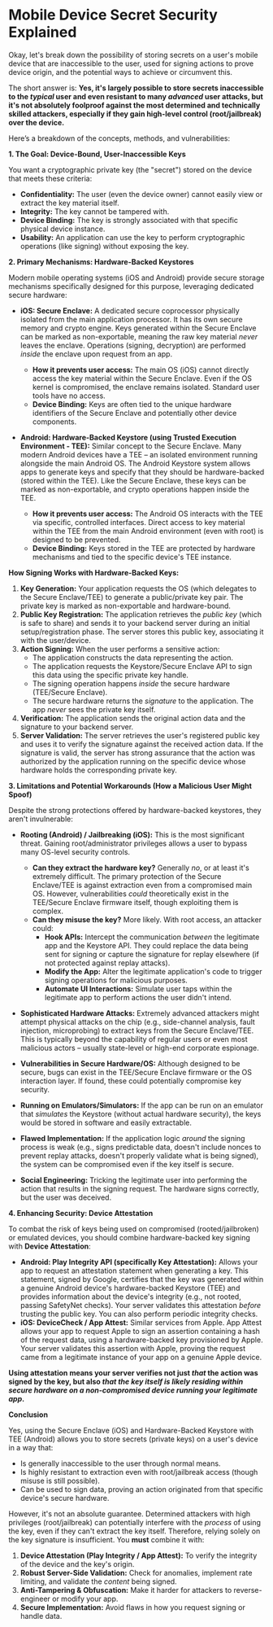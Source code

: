 # Mobile Device Secret Security Explained

Okay, let's break down the possibility of storing secrets on a user's mobile device that are inaccessible to the user, used for signing actions to prove device origin, and the potential ways to achieve or circumvent this.

The short answer is: **Yes, it's largely possible to store secrets inaccessible to the _typical_ user and even resistant to many _advanced_ user attacks, but it's not absolutely foolproof against the most determined and technically skilled attackers, especially if they gain high-level control (root/jailbreak) over the device.**

Here’s a breakdown of the concepts, methods, and vulnerabilities:

**1. The Goal: Device-Bound, User-Inaccessible Keys**

You want a cryptographic private key (the "secret") stored on the device that meets these criteria:

- **Confidentiality:** The user (even the device owner) cannot easily view or extract the key material itself.
- **Integrity:** The key cannot be tampered with.
- **Device Binding:** The key is strongly associated with that specific physical device instance.
- **Usability:** An application can use the key to perform cryptographic operations (like signing) without exposing the key.

**2. Primary Mechanisms: Hardware-Backed Keystores**

Modern mobile operating systems (iOS and Android) provide secure storage mechanisms specifically designed for this purpose, leveraging dedicated secure hardware:

- **iOS: Secure Enclave:** A dedicated secure coprocessor physically isolated from the main application processor. It has its own secure memory and crypto engine. Keys generated within the Secure Enclave can be marked as non-exportable, meaning the raw key material _never_ leaves the enclave. Operations (signing, decryption) are performed _inside_ the enclave upon request from an app.
  - **How it prevents user access:** The main OS (iOS) cannot directly access the key material within the Secure Enclave. Even if the OS kernel is compromised, the enclave remains isolated. Standard user tools have no access.
  - **Device Binding:** Keys are often tied to the unique hardware identifiers of the Secure Enclave and potentially other device components.

- **Android: Hardware-Backed Keystore (using Trusted Execution Environment - TEE):** Similar concept to the Secure Enclave. Many modern Android devices have a TEE – an isolated environment running alongside the main Android OS. The Android Keystore system allows apps to generate keys and specify that they should be hardware-backed (stored within the TEE). Like the Secure Enclave, these keys can be marked as non-exportable, and crypto operations happen inside the TEE.
  - **How it prevents user access:** The Android OS interacts with the TEE via specific, controlled interfaces. Direct access to key material within the TEE from the main Android environment (even with root) is designed to be prevented.
  - **Device Binding:** Keys stored in the TEE are protected by hardware mechanisms and tied to the specific device's TEE instance.

**How Signing Works with Hardware-Backed Keys:**

1. **Key Generation:** Your application requests the OS (which delegates to the Secure Enclave/TEE) to generate a public/private key pair. The private key is marked as non-exportable and hardware-bound.
2. **Public Key Registration:** The application retrieves the _public key_ (which is safe to share) and sends it to your backend server during an initial setup/registration phase. The server stores this public key, associating it with the user/device.
3. **Action Signing:** When the user performs a sensitive action:
   - The application constructs the data representing the action.
   - The application requests the Keystore/Secure Enclave API to sign this data using the specific private key handle.
   - The signing operation happens _inside_ the secure hardware (TEE/Secure Enclave).
   - The secure hardware returns the _signature_ to the application. The app _never_ sees the private key itself.
4. **Verification:** The application sends the original action data and the signature to your backend server.
5. **Server Validation:** The server retrieves the user's registered public key and uses it to verify the signature against the received action data. If the signature is valid, the server has strong assurance that the action was authorized by the application running on the specific device whose hardware holds the corresponding private key.

**3. Limitations and Potential Workarounds (How a Malicious User Might Spoof)**

Despite the strong protections offered by hardware-backed keystores, they aren't invulnerable:

- **Rooting (Android) / Jailbreaking (iOS):** This is the most significant threat. Gaining root/administrator privileges allows a user to bypass many OS-level security controls.
  - **Can they extract the hardware key?** Generally _no_, or at least it's extremely difficult. The primary protection of the Secure Enclave/TEE is against extraction even from a compromised main OS. However, vulnerabilities _could_ theoretically exist in the TEE/Secure Enclave firmware itself, though exploiting them is complex.
  - **Can they misuse the key?** More likely. With root access, an attacker could:
    - **Hook APIs:** Intercept the communication _between_ the legitimate app and the Keystore API. They could replace the data being sent for signing or capture the signature for replay elsewhere (if not protected against replay attacks).
    - **Modify the App:** Alter the legitimate application's code to trigger signing operations for malicious purposes.
    - **Automate UI Interactions:** Simulate user taps within the legitimate app to perform actions the user didn't intend.

- **Sophisticated Hardware Attacks:** Extremely advanced attackers might attempt physical attacks on the chip (e.g., side-channel analysis, fault injection, microprobing) to extract keys from the Secure Enclave/TEE. This is typically beyond the capability of regular users or even most malicious actors – usually state-level or high-end corporate espionage.

- **Vulnerabilities in Secure Hardware/OS:** Although designed to be secure, bugs can exist in the TEE/Secure Enclave firmware or the OS interaction layer. If found, these could potentially compromise key security.

- **Running on Emulators/Simulators:** If the app can be run on an emulator that _simulates_ the Keystore (without actual hardware security), the keys would be stored in software and easily extractable.

- **Flawed Implementation:** If the application logic _around_ the signing process is weak (e.g., signs predictable data, doesn't include nonces to prevent replay attacks, doesn't properly validate what is being signed), the system can be compromised even if the key itself is secure.

- **Social Engineering:** Tricking the legitimate user into performing the action that results in the signing request. The hardware signs correctly, but the user was deceived.

**4. Enhancing Security: Device Attestation**

To combat the risk of keys being used on compromised (rooted/jailbroken) or emulated devices, you should combine hardware-backed key signing with **Device Attestation**:

- **Android: Play Integrity API (specifically Key Attestation):** Allows your app to request an attestation statement when generating a key. This statement, signed by Google, certifies that the key was generated within a genuine Android device's hardware-backed Keystore (TEE) and provides information about the device's integrity (e.g., not rooted, passing SafetyNet checks). Your server validates this attestation _before_ trusting the public key. You can also perform periodic integrity checks.
- **iOS: DeviceCheck / App Attest:** Similar services from Apple. App Attest allows your app to request Apple to sign an assertion containing a hash of the request data, using a hardware-backed key provisioned by Apple. Your server validates this assertion with Apple, proving the request came from a legitimate instance of your app on a genuine Apple device.

**Using attestation means your server verifies not just _that_ the action was signed by the key, but also _that the key itself is likely residing within secure hardware on a non-compromised device running your legitimate app_.**

**Conclusion**

Yes, using the Secure Enclave (iOS) and Hardware-Backed Keystore with TEE (Android) allows you to store secrets (private keys) on a user's device in a way that:

- Is generally inaccessible to the user through normal means.
- Is highly resistant to extraction even with root/jailbreak access (though misuse is still possible).
- Can be used to sign data, proving an action originated from that specific device's secure hardware.

However, it's not an absolute guarantee. Determined attackers with high privileges (root/jailbreak) can potentially interfere with the _process_ of using the key, even if they can't extract the key itself. Therefore, relying solely on the key signature is insufficient. You **must** combine it with:

1. **Device Attestation (Play Integrity / App Attest):** To verify the integrity of the device and the key's origin.
2. **Robust Server-Side Validation:** Check for anomalies, implement rate limiting, and validate the _content_ being signed.
3. **Anti-Tampering & Obfuscation:** Make it harder for attackers to reverse-engineer or modify your app.
4. **Secure Implementation:** Avoid flaws in how you request signing or handle data.
